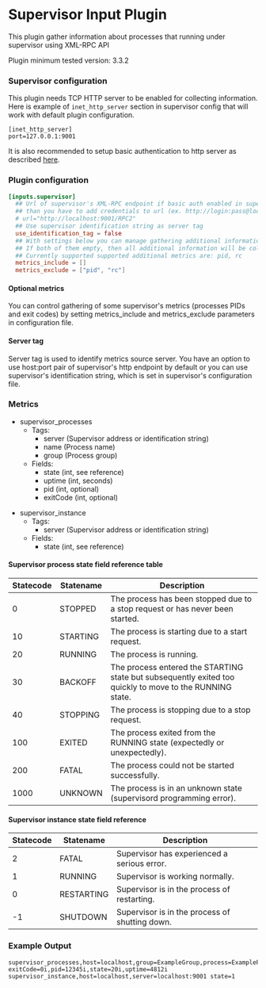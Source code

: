 # Supervisor Input Plugin

This plugin gather information about processes that running under supervisor using XML-RPC API

Plugin minimum tested version: 3.3.2

### Supervisor configuration

This plugin needs TCP HTTP server to be enabled for collecting information. Here is example of
`inet_http_server` section in supervisor config that will work with default plugin configuration.

```
[inet_http_server]
port=127.0.0.1:9001
```
It is also recommended to setup basic authentication to http server as described [here](http://supervisord.org/configuration.html#inet-http-server-section-values).


### Plugin configuration

```toml
[inputs.supervisor]
  ## Url of supervisor's XML-RPC endpoint if basic auth enabled in supervisor http server,
  ## than you have to add credentials to url (ex. http://login:pass@localhost:9001/RPC2)
  # url="http://localhost:9001/RPC2"
  ## Use supervisor identification string as server tag
  use_identification_tag = false
  ## With settings below you can manage gathering additional information about processes
  ## If both of them empty, then all additional information will be collected.
  ## Currently supported supported additional metrics are: pid, rc
  metrics_include = []
  metrics_exclude = ["pid", "rc"]
```

#### Optional metrics

You can control gathering of some supervisor's metrics (processes PIDs and exit codes) by setting metrics_include 
and metrics_exclude parameters in configuration file.

#### Server tag
Server tag is used to identify metrics source server. You have an option to use host:port pair of supervisor's http
endpoint by default or you can use supervisor's identification string, which is set in supervisor's configuration file. 

### Metrics

- supervisor_processes
    - Tags:
        - server (Supervisor address or identification string)
        - name (Process name)
        - group (Process group)
    - Fields:
        - state (int, see reference)
        - uptime (int, seconds)
        - pid (int, optional)
        - exitCode (int, optional)
    
+ supervisor_instance
    - Tags:
        - server (Supervisor address or identification string)
    - Fields:
        - state (int, see reference) 

#### Supervisor process state field reference table

|Statecode|Statename|                                            Description                                                 |
|--------|----------|--------------------------------------------------------------------------------------------------------|
|    0   |  STOPPED |             The process has been stopped due to a stop request or has never been started.              |
|   10   | STARTING |                             The process is starting due to a start request.                            |
|   20   |  RUNNING |                                       The process is running.                                          |
|   30   |  BACKOFF |The process entered the STARTING state but subsequently exited too quickly to move to the RUNNING state.|
|   40   | STOPPING |                           The process is stopping due to a stop request.                               |
|   100  |  EXITED  |                 The process exited from the RUNNING state (expectedly or unexpectedly).                |
|   200  |   FATAL  |                            The process could not be started successfully.                              |
|  1000  |  UNKNOWN |                  The process is in an unknown state (supervisord programming error).                   |

#### Supervisor instance state field reference

|Statecode| Statename  |                  Description                 |
|---------|------------|----------------------------------------------|
|    2    |    FATAL   |  Supervisor has experienced a serious error. |
|    1    |   RUNNING  |         Supervisor is working normally.      |
|    0    | RESTARTING |  Supervisor is in the process of restarting. |
|   -1    |  SHUTDOWN  |Supervisor is in the process of shutting down.|
### Example Output

```
supervisor_processes,host=localhost,group=ExampleGroup,process=ExampleProcess,server=localhost:9001 exitCode=0i,pid=12345i,state=20i,uptime=4812i
supervisor_instance,host=localhost,server=localhost:9001 state=1
```

